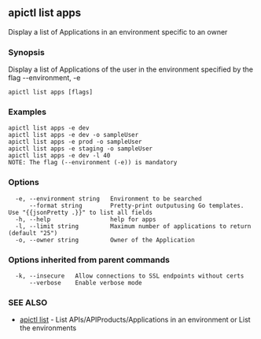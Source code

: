 ## apictl list apps

Display a list of Applications in an environment specific to an owner

### Synopsis

Display a list of Applications of the user in the environment specified by the flag --environment, -e

```
apictl list apps [flags]
```

### Examples

```
apictl list apps -e dev 
apictl list apps -e dev -o sampleUser
apictl list apps -e prod -o sampleUser
apictl list apps -e staging -o sampleUser
apictl list apps -e dev -l 40
NOTE: The flag (--environment (-e)) is mandatory
```

### Options

```
  -e, --environment string   Environment to be searched
      --format string        Pretty-print outputusing Go templates. Use "{{jsonPretty .}}" to list all fields
  -h, --help                 help for apps
  -l, --limit string         Maximum number of applications to return (default "25")
  -o, --owner string         Owner of the Application
```

### Options inherited from parent commands

```
  -k, --insecure   Allow connections to SSL endpoints without certs
      --verbose    Enable verbose mode
```

### SEE ALSO

* [apictl list](apictl_list.md)	 - List APIs/APIProducts/Applications in an environment or List the environments

